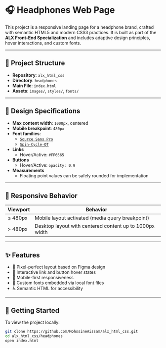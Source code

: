 # 🎧 Headphones Web Page

This project is a responsive landing page for a headphone brand, crafted with semantic HTML5 and modern CSS3 practices. It is built as part of the **ALX Front-End Specialization** and includes adaptive design principles, hover interactions, and custom fonts.

---

## 📁 Project Structure

- **Repository**: `alx_html_css`
- **Directory**: `headphones`
- **Main File**: `index.html`
- **Assets**: `images/`, `styles/`, `fonts/`

---

## 🧩 Design Specifications

- **Max content width**: `1000px`, centered
- **Mobile breakpoint**: `480px`
- **Font families**:
  - [`Source Sans Pro`](https://fonts.google.com/specimen/Source+Sans+Pro)
  - [`Spin-Cycle-OT`](https://www.fonts.com/font/spin-cycle)
- **Links**
  - Hover/Active: `#FF6565`
- **Buttons**
  - Hover/Active: `opacity: 0.9`
- **Measurements**
  - Floating point values can be safely rounded for implementation

---

## 📱 Responsive Behavior

| Viewport | Behavior |
|----------|----------|
| ≤ 480px  | Mobile layout activated (media query breakpoint) |
| > 480px  | Desktop layout with centered content up to 1000px width |

---

## ✨ Features

- 📐 Pixel-perfect layout based on Figma design
- 🔗 Interactive link and button hover states
- 📱 Mobile-first responsiveness
- 🎨 Custom fonts embedded via local font files
- ♿ Semantic HTML for accessibility

---

## 🚀 Getting Started

To view the project locally:

```bash
git clone https://github.com/MohssineAissam/alx_html_css.git
cd alx_html_css/headphones
open index.html
